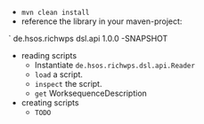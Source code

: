 * `mvn clean install`
* reference the library in your maven-project:

`       <dependency>
                <groupId>de.hsos.richwps</groupId>
                <artifactId>dsl.api</artifactId>
                <version>1.0.0
                -SNAPSHOT</version>
            </dependency>


* reading scripts
    * Instantiate `de.hsos.richwps.dsl.api.Reader`
    * `load` a script.
    * `inspect` the script.
    * `get` WorksequenceDescription
* creating scripts
    * `TODO`
